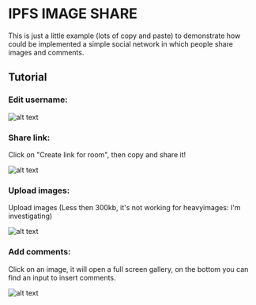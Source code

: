 # IPFS IMAGE SHARE
This is just a little example (lots of copy and paste) to demonstrate how could be implemented a simple social network in which people share images and comments.

## Tutorial

### Edit username:
![alt text](https://cdn.rawgit.com/marcocastignoli/IPFS-Image-Share/7a995fb7/presentation/1.png)
### Share link:
Click on "Create link for room", then copy and share it!

![alt text](https://cdn.rawgit.com/marcocastignoli/IPFS-Image-Share/7a995fb7/presentation/2.png)
### Upload images:
Upload images (Less then 300kb, it's not working for heavyimages: I'm investigating)

![alt text](https://cdn.rawgit.com/marcocastignoli/IPFS-Image-Share/7a995fb7/presentation/3.png)

### Add comments:
Click on an image, it will open a full screen gallery, on the bottom you can find an input to insert comments.

![alt text](https://cdn.rawgit.com/marcocastignoli/IPFS-Image-Share/7a995fb7/presentation/4.png)
